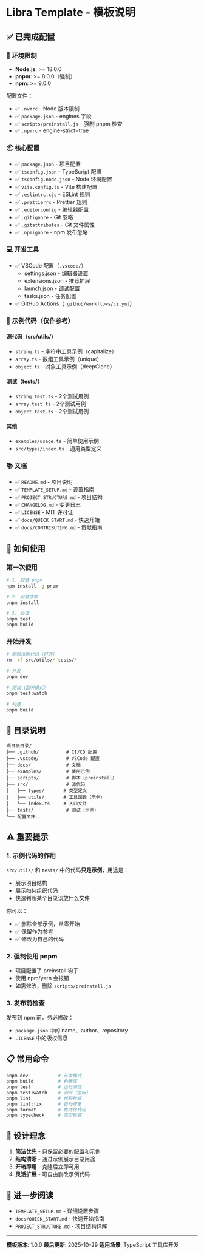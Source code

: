 # Libra Template - 模板说明

## ✅ 已完成配置

### 🔧 环境限制
- **Node.js**: >= 18.0.0
- **pnpm**: >= 8.0.0（强制）
- **npm**: >= 9.0.0

配置文件：
- ✅ `.nvmrc` - Node 版本限制
- ✅ `package.json` - engines 字段
- ✅ `scripts/preinstall.js` - 强制 pnpm 检查
- ✅ `.npmrc` - engine-strict=true

### 📦 核心配置
- ✅ `package.json` - 项目配置
- ✅ `tsconfig.json` - TypeScript 配置
- ✅ `tsconfig.node.json` - Node 环境配置
- ✅ `vite.config.ts` - Vite 构建配置
- ✅ `.eslintrc.cjs` - ESLint 规则
- ✅ `.prettierrc` - Prettier 规则
- ✅ `.editorconfig` - 编辑器配置
- ✅ `.gitignore` - Git 忽略
- ✅ `.gitattributes` - Git 文件属性
- ✅ `.npmignore` - npm 发布忽略

### 💻 开发工具
- ✅ VSCode 配置（`.vscode/`）
  - settings.json - 编辑器设置
  - extensions.json - 推荐扩展
  - launch.json - 调试配置
  - tasks.json - 任务配置
- ✅ GitHub Actions（`.github/workflows/ci.yml`）

### 📝 示例代码（仅作参考）

#### 源代码（src/utils/）
- `string.ts` - 字符串工具示例（capitalize）
- `array.ts` - 数组工具示例（unique）
- `object.ts` - 对象工具示例（deepClone）

#### 测试（tests/）
- `string.test.ts` - 2个测试用例
- `array.test.ts` - 2个测试用例
- `object.test.ts` - 2个测试用例

#### 其他
- `examples/usage.ts` - 简单使用示例
- `src/types/index.ts` - 通用类型定义

### 📚 文档
- ✅ `README.md` - 项目说明
- ✅ `TEMPLATE_SETUP.md` - 设置指南
- ✅ `PROJECT_STRUCTURE.md` - 项目结构
- ✅ `CHANGELOG.md` - 变更日志
- ✅ `LICENSE` - MIT 许可证
- ✅ `docs/QUICK_START.md` - 快速开始
- ✅ `docs/CONTRIBUTING.md` - 贡献指南

## 🚀 如何使用

### 第一次使用

```bash
# 1. 安装 pnpm
npm install -g pnpm

# 2. 安装依赖
pnpm install

# 3. 验证
pnpm test
pnpm build
```

### 开始开发

```bash
# 删除示例代码（可选）
rm -rf src/utils/* tests/*

# 开发
pnpm dev

# 测试（监听模式）
pnpm test:watch

# 构建
pnpm build
```

## 📂 目录说明

```
项目根目录/
├── .github/          # CI/CD 配置
├── .vscode/          # VSCode 配置
├── docs/             # 文档
├── examples/         # 使用示例
├── scripts/          # 脚本（preinstall）
├── src/              # 源代码
│   ├── types/       # 类型定义
│   ├── utils/       # 工具函数（示例）
│   └── index.ts     # 入口文件
├── tests/            # 测试（示例）
└── 配置文件...
```

## ⚠️ 重要提示

### 1. 示例代码的作用
`src/utils/` 和 `tests/` 中的代码**只是示例**，用途是：
- 展示项目结构
- 展示如何组织代码
- 快速判断某个目录该放什么文件

你可以：
- ✅ 删除全部示例，从零开始
- ✅ 保留作为参考
- ✅ 修改为自己的代码

### 2. 强制使用 pnpm
- 项目配置了 preinstall 钩子
- 使用 npm/yarn 会报错
- 如需修改，删除 `scripts/preinstall.js`

### 3. 发布前检查
发布到 npm 前，务必修改：
- `package.json` 中的 name、author、repository
- `LICENSE` 中的版权信息

## 📋 常用命令

```bash
pnpm dev           # 开发模式
pnpm build         # 构建库
pnpm test          # 运行测试
pnpm test:watch    # 测试（监听）
pnpm lint          # 代码检查
pnpm lint:fix      # 自动修复
pnpm format        # 格式化代码
pnpm typecheck     # 类型检查
```

## 🎯 设计理念

1. **简洁优先** - 只保留必要的配置和示例
2. **结构清晰** - 通过示例展示目录用途
3. **开箱即用** - 克隆后立即可用
4. **灵活扩展** - 可自由删改示例代码

## 📖 进一步阅读

- `TEMPLATE_SETUP.md` - 详细设置步骤
- `docs/QUICK_START.md` - 快速开始指南
- `PROJECT_STRUCTURE.md` - 项目结构详解

---

**模板版本**: 1.0.0
**最后更新**: 2025-10-29
**适用场景**: TypeScript 工具库开发

